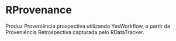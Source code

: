 # RProvenance
Produz Proveniência prospectiva utilizando YesWorkflow, a partir da Proveniência Retrospectiva capturada pelo RDataTracker.
